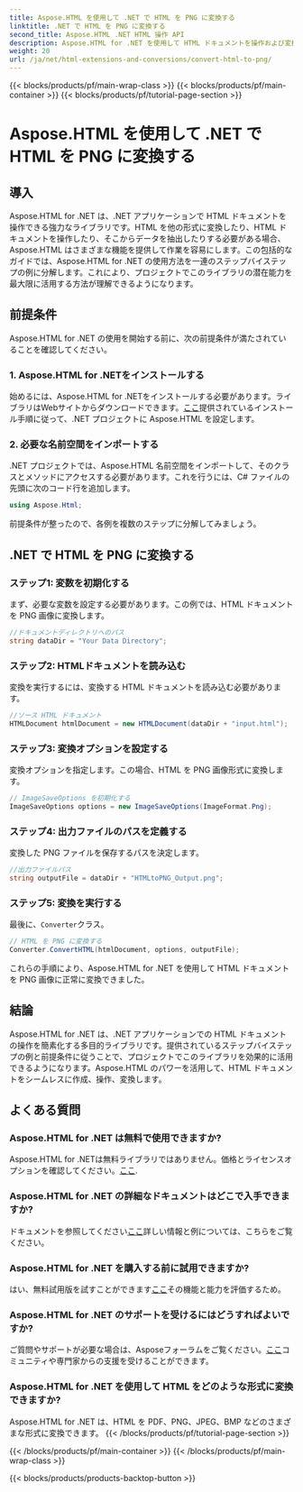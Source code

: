 ```yaml
---
title: Aspose.HTML を使用して .NET で HTML を PNG に変換する
linktitle: .NET で HTML を PNG に変換する
second_title: Aspose.HTML .NET HTML 操作 API
description: Aspose.HTML for .NET を使用して HTML ドキュメントを操作および変換する方法を学びます。効果的な .NET 開発のためのステップバイステップ ガイドです。
weight: 20
url: /ja/net/html-extensions-and-conversions/convert-html-to-png/
---
```


{{< blocks/products/pf/main-wrap-class >}}
{{< blocks/products/pf/main-container >}}
{{< blocks/products/pf/tutorial-page-section >}}

# Aspose.HTML を使用して .NET で HTML を PNG に変換する


## 導入

Aspose.HTML for .NET は、.NET アプリケーションで HTML ドキュメントを操作できる強力なライブラリです。HTML を他の形式に変換したり、HTML ドキュメントを操作したり、そこからデータを抽出したりする必要がある場合、Aspose.HTML はさまざまな機能を提供して作業を容易にします。この包括的なガイドでは、Aspose.HTML for .NET の使用方法を一連のステップバイステップの例に分解します。これにより、プロジェクトでこのライブラリの潜在能力を最大限に活用する方法が理解できるようになります。

## 前提条件

Aspose.HTML for .NET の使用を開始する前に、次の前提条件が満たされていることを確認してください。

### 1. Aspose.HTML for .NETをインストールする

始めるには、Aspose.HTML for .NETをインストールする必要があります。ライブラリはWebサイトからダウンロードできます。[ここ](https://releases.aspose.com/html/net/)提供されているインストール手順に従って、.NET プロジェクトに Aspose.HTML を設定します。

### 2. 必要な名前空間をインポートする

.NET プロジェクトでは、Aspose.HTML 名前空間をインポートして、そのクラスとメソッドにアクセスする必要があります。これを行うには、C# ファイルの先頭に次のコード行を追加します。

```csharp
using Aspose.Html;
```

前提条件が整ったので、各例を複数のステップに分解してみましょう。

## .NET で HTML を PNG に変換する

### ステップ1: 変数を初期化する

まず、必要な変数を設定する必要があります。この例では、HTML ドキュメントを PNG 画像に変換します。

```csharp
//ドキュメントディレクトリへのパス
string dataDir = "Your Data Directory";
```

### ステップ2: HTMLドキュメントを読み込む

変換を実行するには、変換する HTML ドキュメントを読み込む必要があります。 

```csharp
//ソース HTML ドキュメント
HTMLDocument htmlDocument = new HTMLDocument(dataDir + "input.html");
```

### ステップ3: 変換オプションを設定する

変換オプションを指定します。この場合、HTML を PNG 画像形式に変換します。

```csharp
// ImageSaveOptions を初期化する
ImageSaveOptions options = new ImageSaveOptions(ImageFormat.Png);
```

### ステップ4: 出力ファイルのパスを定義する

変換した PNG ファイルを保存するパスを決定します。

```csharp
//出力ファイルパス
string outputFile = dataDir + "HTMLtoPNG_Output.png";
```

### ステップ5: 変換を実行する

最後に、`Converter`クラス。

```csharp
// HTML を PNG に変換する
Converter.ConvertHTML(htmlDocument, options, outputFile);
```

これらの手順により、Aspose.HTML for .NET を使用して HTML ドキュメントを PNG 画像に正常に変換できました。

## 結論

Aspose.HTML for .NET は、.NET アプリケーションでの HTML ドキュメントの操作を簡素化する多目的ライブラリです。提供されているステップバイステップの例と前提条件に従うことで、プロジェクトでこのライブラリを効果的に活用できるようになります。Aspose.HTML のパワーを活用して、HTML ドキュメントをシームレスに作成、操作、変換します。

## よくある質問

### Aspose.HTML for .NET は無料で使用できますか?
 Aspose.HTML for .NETは無料ライブラリではありません。価格とライセンスオプションを確認してください。[ここ](https://purchase.aspose.com/buy).

### Aspose.HTML for .NET の詳細なドキュメントはどこで入手できますか?
ドキュメントを参照してください[ここ](https://reference.aspose.com/html/net/)詳しい情報と例については、こちらをご覧ください。

### Aspose.HTML for .NET を購入する前に試用できますか?
はい、無料試用版を試すことができます[ここ](https://releases.aspose.com/)その機能と能力を評価するため。

### Aspose.HTML for .NET のサポートを受けるにはどうすればよいですか?
ご質問やサポートが必要な場合は、Asposeフォーラムをご覧ください。[ここ](https://forum.aspose.com/)コミュニティや専門家からの支援を受けることができます。

### Aspose.HTML for .NET を使用して HTML をどのような形式に変換できますか?
Aspose.HTML for .NET は、HTML を PDF、PNG、JPEG、BMP などのさまざまな形式に変換できます。
{{< /blocks/products/pf/tutorial-page-section >}}

{{< /blocks/products/pf/main-container >}}
{{< /blocks/products/pf/main-wrap-class >}}

{{< blocks/products/products-backtop-button >}}
